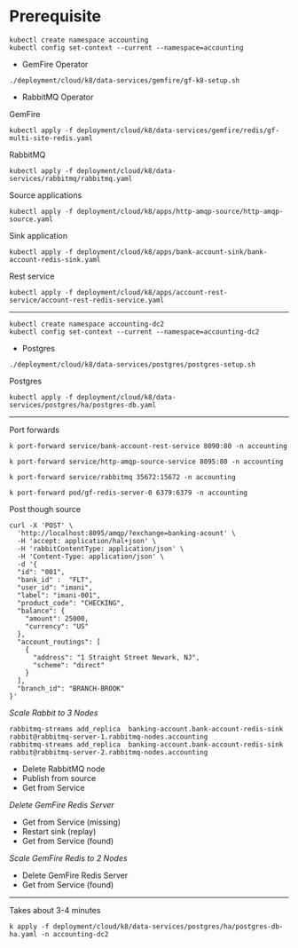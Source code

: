 # Prerequisite


```shell
kubectl create namespace accounting
kubectl config set-context --current --namespace=accounting
```

- GemFire Operator
```shell
./deployment/cloud/k8/data-services/gemfire/gf-k8-setup.sh
```

- RabbitMQ Operator

GemFire
```shell
kubectl apply -f deployment/cloud/k8/data-services/gemfire/redis/gf-multi-site-redis.yaml
```

RabbitMQ

```shell
kubectl apply -f deployment/cloud/k8/data-services/rabbitmq/rabbitmq.yaml
```


Source applications
```shell
kubectl apply -f deployment/cloud/k8/apps/http-amqp-source/http-amqp-source.yaml
```


Sink application

```shell
kubectl apply -f deployment/cloud/k8/apps/bank-account-sink/bank-account-redis-sink.yaml
```


Rest service

```shell
kubectl apply -f deployment/cloud/k8/apps/account-rest-service/account-rest-redis-service.yaml
```
-------------------
```shell
kubectl create namespace accounting-dc2
kubectl config set-context --current --namespace=accounting-dc2
```
- Postgres

```shell
./deployment/cloud/k8/data-services/postgres/postgres-setup.sh
```

Postgres
```shell 
kubectl apply -f deployment/cloud/k8/data-services/postgres/ha/postgres-db.yaml
```

------------------

Port forwards

```shell
k port-forward service/bank-account-rest-service 8090:80 -n accounting
```

```shell
k port-forward service/http-amqp-source-service 8095:80 -n accounting
```

```shell
k port-forward service/rabbitmq 35672:15672 -n accounting
```

```shell
k port-forward pod/gf-redis-server-0 6379:6379 -n accounting
```

Post though source

```shell
curl -X 'POST' \
  'http://localhost:8095/amqp/?exchange=banking-acount' \
  -H 'accept: application/hal+json' \
  -H 'rabbitContentType: application/json' \
  -H 'Content-Type: application/json' \
  -d '{
  "id": "001",
  "bank_id" :  "FLT",
  "user_id": "imani",
  "label": "imani-001",
  "product_code": "CHECKING",
  "balance": {
    "amount": 25000,
    "currency": "US"
  },
  "account_routings": [
    {
      "address": "1 Straight Street Newark, NJ",
      "scheme": "direct"
    }
  ],
  "branch_id": "BRANCH-BROOK"
}'
```

*Scale Rabbit to 3 Nodes*

```shell
rabbitmq-streams add_replica  banking-account.bank-account-redis-sink rabbit@rabbitmq-server-1.rabbitmq-nodes.accounting
rabbitmq-streams add_replica  banking-account.bank-account-redis-sink rabbit@rabbitmq-server-2.rabbitmq-nodes.accounting
```


- Delete RabbitMQ node
- Publish from source
- Get from Service

*Delete GemFire Redis Server*

- Get from Service (missing)
- Restart sink (replay)
- Get from Service (found)

*Scale GemFire Redis to 2 Nodes*
- Delete GemFire Redis Server
- Get from Service (found)

------------

Takes about 3-4 minutes
```shell
k apply -f deployment/cloud/k8/data-services/postgres/ha/postgres-db-ha.yaml -n accounting-dc2
```